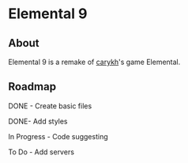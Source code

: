 # Elemental 9
<!DOCTYPE html>
<html>
  <h2>About</h2>
  <p>Elemental 9 is a remake of <a href="https://www.youtube.com/c/carykh" target="_blank">carykh</a>'s game Elemental.</p>
  <h2>Roadmap</h2>
    <p>DONE - Create basic files</p>
    <p>DONE- Add styles</p>
    <p>In Progress - Code suggesting</p>
    <p>To Do - Add servers</p>

